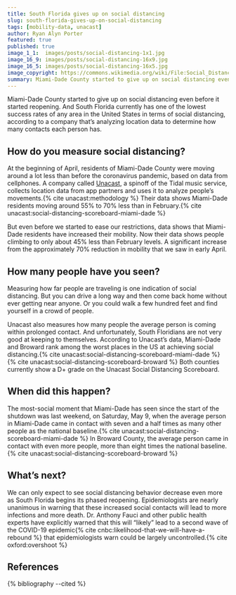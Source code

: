```yaml
---
title: South Florida gives up on social distancing
slug: south-florida-gives-up-on-social-distancing
tags: [mobility-data, unacast]
author: Ryan Alyn Porter
featured: true
published: true
image_1_1:  images/posts/social-distancing-1x1.jpg
image_16_9: images/posts/social-distancing-16x9.jpg
image_16_5: images/posts/social-distancing-16x5.jpg
image_copyright: https://commons.wikimedia.org/wiki/File:Social_Distancing_Sign_@_London_Drugs_(49684963711).jpg
summary: Miami-Dade County started to give up on social distancing even before it started reopening.  And South Florida currently has one of the lowest success rates of anywhere in the US, according to a company that’s analyzing location data to determine how many contacts each person has.
---
```


Miami-Dade County started to give up on social distancing even before it started reopening.  And South Florida currently has one of the lowest success rates of any area in the United States in terms of social distancing, according to a company that’s analyzing location data to determine how many contacts each person has.

<!--more-->

## How do you measure social distancing?

At the beginning of April, residents of Miami-Dade County were moving around a lot less than before the coronavirus pandemic, based on data from cellphones.  A company called [Unacast](https://www.unacast.com), a spinoff of the Tidal music service, collects location data from app partners and uses it to analyze people’s movements.{% cite unacast:methodology %}  Their data shows Miami-Dade residents moving around 55% to 70% less than in February.{% cite unacast:social-distancing-scoreboard-miami-dade %}

But even before we started to ease our restrictions, data shows that Miami-Dade residents have increased their mobility.  Now their data shows people climbing to only about 45% less than February levels.  A significant increase from the approximately 70% reduction in mobility that we saw in early April.

## How many people have you seen?

Measuring how far people are traveling is one indication of social distancing.  But you can drive a long way and then come back home without ever getting near anyone.  Or you could walk a few hundred feet and find yourself in a crowd of people.

Unacast also measures how many people the average person is coming within prolonged contact.  And unfortunately, South Floridians are not very good at keeping to themselves.  According to Unacast’s data, Miami-Dade and Broward rank among the worst places in the US at achieving social distancing.{% cite unacast:social-distancing-scoreboard-miami-dade %}{% cite unacast:social-distancing-scoreboard-broward %}  Both counties currently show a D+ grade on the Unacast Social Distancing Scoreboard.

## When did this happen?

The most-social moment that Miami-Dade has seen since the start of the shutdown was last weekend, on Saturday, May 9, when the average person in Miami-Dade came in contact with seven and a half times as many other people as the national baseline.{% cite unacast:social-distancing-scoreboard-miami-dade %}  In Broward County, the average person came in contact with even more people, more than eight times the national baseline.{% cite unacast:social-distancing-scoreboard-broward %}

## What’s next?

We can only expect to see social distancing behavior decrease even more as South Florida begins its phased reopening.  Epidemiologists are nearly unanimous in warning that these increased social contacts will lead to more infections and more death.  Dr. Anthony Fauci and other public health experts have explicitly warned that this will “likely” lead to a second wave of the COVID-19 epidemic{% cite cnbc:likelihood-that-we-will-have-a-rebound %} that epidemiologists warn could be largely uncontrolled.{% cite oxford:overshoot %}

<h2>References</h2>

{% bibliography --cited %}
